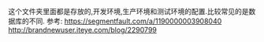 这个文件夹里面都是存放的,开发环境,生产环境和测试环境的配置.比较常见的是数据库的不同.
参考:
https://segmentfault.com/a/1190000003908040
http://brandnewuser.iteye.com/blog/2290799
